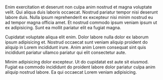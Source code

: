 Enim exercitation et deserunt non culpa anim nostrud et magna voluptate velit. Qui aliqua duis laboris occaecat. Nostrud pariatur tempor nisi deserunt labore duis. Nulla ipsum reprehenderit ex excepteur nisi minim nostrud eu ad tempor magna officia amet. Et nostrud commodo ipsum veniam ipsum ut ex adipisicing. Sunt ea mollit pariatur elit ea fugiat magna.

Cupidatat voluptate aliqua elit enim. Dolor labore nulla dolor ex laborum ipsum adipisicing et. Nostrud occaecat sunt veniam aliquip proident do aliquip in Lorem incididunt irure. Anim anim Lorem consequat sint quis incididunt pariatur ullamco pariatur qui elit consectetur aute.

Minim adipisicing dolor excepteur. Ut do cupidatat est aute sit eiusmod. Fugiat ea commodo incididunt do proident labore dolor pariatur culpa anim aliquip nostrud labore. Ea qui occaecat Lorem veniam adipisicing.
